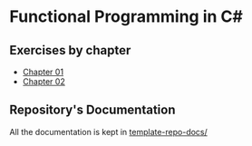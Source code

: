 # Functional Programming in C#

<!-- START doctoc generated TOC please keep comment here to allow auto update -->
<!-- END doctoc generated TOC please keep comment here to allow auto update -->

## Exercises by chapter

- [Chapter 01](docs/chapter01.md)
- [Chapter 02](docs/chapter02.md)

## Repository's Documentation

All the documentation is kept in [template-repo-docs/](template-repo-docs/README.md)
